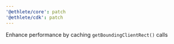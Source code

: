 ```yaml
---
'@ethlete/core': patch
'@ethlete/cdk': patch
---
```


Enhance performance by caching `getBoundingClientRect()` calls
